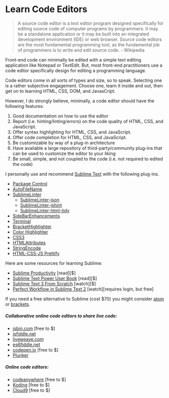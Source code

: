 # Learn Code Editors

> A source code editor is a text editor program designed specifically for editing source code of computer programs by programmers. It may be a standalone application or it may be built into an integrated development environment (IDE) or web browser. Source code editors are the most fundamental programming tool, as the fundamental job of programmers is to write and edit source code. - Wikipedia

Front-end code can minimally be edited with a simple text editing application like Notepad or TextEdit. But, most front-end practitioners use a code editor specifically design for editing a programming language. 

Code editors come in all sorts of types and size, so to speak. Selecting one is a rather subjective engagement. Choose one, learn it inside and out, then get on to learning HTML, CSS, DOM, and JavasCript. 

However, I do strongly believe, minimally, a code editor should have the following features:

1. Good documentation on how to use the editor
2. Report (i.e. hinting/linting/errors) on the code quality of HTML, CSS, and JavaScript.
3. Offer syntax highlighting for HTML, CSS, and JavaScript.
4. Offer code completion for HTML, CSS, and JavaScript.
5. Be customizable by way of a plug-in architecture 
6. Have available a large repository of third-party/community plug-ins that can be used to customize the editor to your liking
7. Be small, simple, and not coupled to the code (i.e. not required to edited the code)

I personally use and recommend [Sublime Text](http://www.sublimetext.com/) with the following plug-ins.

* [Package Control](https://packagecontrol.io/packages/Package%20Control)
* [Auto​File​Name](https://packagecontrol.io/packages/AutoFileName)
* [Sublime​Linter](https://packagecontrol.io/packages/SublimeLinter)
    * [Sublime​Linter-json](https://packagecontrol.io/packages/SublimeLinter-json)
    * [Sublime​Linter-jshint](https://packagecontrol.io/packages/SublimeLinter-jshint)
    * [Sublime​Linter-html-tidy](https://packagecontrol.io/packages/SublimeLinter-html-tidy)
* [Side​Bar​Enhancements](https://packagecontrol.io/packages/SideBarEnhancements)
* [Terminal](https://packagecontrol.io/packages/Terminal)
* [Bracket​Highlighter](https://packagecontrol.io/packages/BracketHighlighter)
* [Color Highlighter](https://packagecontrol.io/packages/Color%20Highlighter)
* [CSS3](https://packagecontrol.io/packages/CSS3)
* [HTMLAttributes](https://packagecontrol.io/packages/HTMLAttributes)
* [String​Encode](https://packagecontrol.io/packages/StringEncode)
* [HTML-CSS-JS Prettify](https://packagecontrol.io/packages/HTML-CSS-JS%20Prettify)

Here are some resources for learning Sublime:

* [Sublime Productivity](https://leanpub.com/sublime-productivity) [read][$]
* [Sublime Text Power User Book](https://sublimetextbook.com/) [read][$]
* [Sublime Text 3 From Scratch](http://www.pluralsight.com/courses/sublime-text-3-from-scratch) [watch][$]
* [Perfect Workflow in Sublime Text 2](https://code.tutsplus.com/courses/perfect-workflow-in-sublime-text-2) [watch][requires login, but free]

If you need a free alternative to Sublime (cost $70) you might consider [atom](https://atom.io/) or [brackets](http://brackets.io/).

##### Collaborative online code editors to share live code:

* [jsbin.com](http://jsbin.com/) [free to $]
* [jsfiddle.net](http://jsfiddle.net/)
* [liveweave.com](http://liveweave.com/)
* [es6fiddle.net](http://www.es6fiddle.net/)
* [codepen.io](http://codepen.io/) [free to $]
* [Plunker](http://plnkr.co/)

##### Online code editors:

* [codeanywhere](https://codeanywhere.com) [free to $]
* [Koding](https://koding.com) [free to $]
* [Cloud9](https://c9.io) [free to $]



























 






